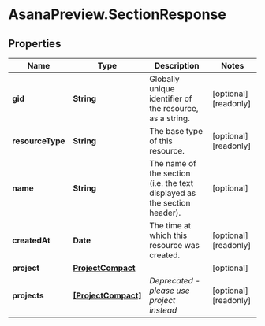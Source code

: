 # AsanaPreview.SectionResponse

## Properties

Name | Type | Description | Notes
------------ | ------------- | ------------- | -------------
**gid** | **String** | Globally unique identifier of the resource, as a string. | [optional] [readonly] 
**resourceType** | **String** | The base type of this resource. | [optional] [readonly] 
**name** | **String** | The name of the section (i.e. the text displayed as the section header). | [optional] 
**createdAt** | **Date** | The time at which this resource was created. | [optional] [readonly] 
**project** | [**ProjectCompact**](ProjectCompact.md) |  | [optional] 
**projects** | [**[ProjectCompact]**](ProjectCompact.md) | *Deprecated - please use project instead* | [optional] [readonly] 


